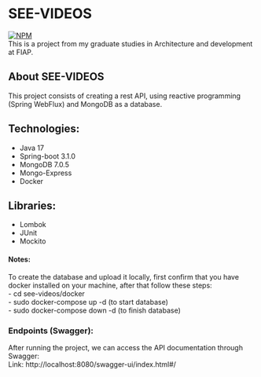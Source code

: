 # SEE-VIDEOS
[![NPM](https://img.shields.io/npm/l/react)](https://github.com/gregorydossantos/projeto-sds3/blob/main/LICENSE)
<br/>This is a project from my graduate studies in Architecture and development at FIAP.

## About SEE-VIDEOS
This project consists of creating a rest API, using reactive programming (Spring WebFlux) and MongoDB as a database.
## Technologies:
- Java 17
- Spring-boot 3.1.0
- MongoDB 7.0.5
- Mongo-Express
- Docker

## Libraries:
- Lombok
- JUnit
- Mockito

#### Notes:
To create the database and upload it locally, first confirm that you have docker installed on your machine, after that follow these steps:
<br/> - cd see-videos/docker
<br/> - sudo docker-compose up -d (to start database)
<br/> - sudo docker-compose down -d (to finish database)
### Endpoints (Swagger):
After running the project, we can access the API documentation through Swagger: <br/>
Link: http://localhost:8080/swagger-ui/index.html#/